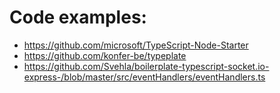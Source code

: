  # Code examples:
- https://github.com/microsoft/TypeScript-Node-Starter
- https://github.com/konfer-be/typeplate
- https://github.com/Svehla/boilerplate-typescript-socket.io-express-/blob/master/src/eventHandlers/eventHandlers.ts